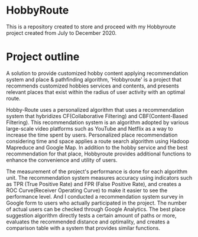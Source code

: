 # HobbyRoute

This is a repository created to store and proceed with my Hobbyroute project created from July to December 2020.


# Project outline

 A solution to provide customized hobby content applying recommendation system and place & pathfinding algorithm, 'Hobbyroute' is a project that recommends customized hobbies services and contents, and presents relevant places that exist within the radius of user activity with an optimal route.
 
 Hobby-Route uses a personalized algorithm that uses a recommendation system that hybridizes CF(Collaborative Filtering) and CBF(Content-Based Filtering). This recommendation system is an algorithm adopted by various large-scale video platforms such as YouTube and Netflix as a way to increase the time spent by users. Personalized place recommendation considering time and space applies a route search algorithm using Hadoop Mapreduce and Google Map. In addition to the hobby service and the best recommendation for that place, Hobbyroute provides additional functions to enhance the convenience and utility of users.
 
 The measurement of the project's performance is done for each algorithm unit. The recommendation system measures accuracy using indicators such as TPR (True Positive Rate) and FPR (False Positive Rate), and creates a ROC Curve(Receiver Operating Curve) to make it easier to see the performance level. And I conducted a recommendation system survey in Google form to users who actually participated in the project. The number of actual users can be checked through Google Analytics. The best place suggestion algorithm directly tests a certain amount of paths or more, evaluates the recommended distance and optimality, and creates a comparison table with a system that provides similar functions.
